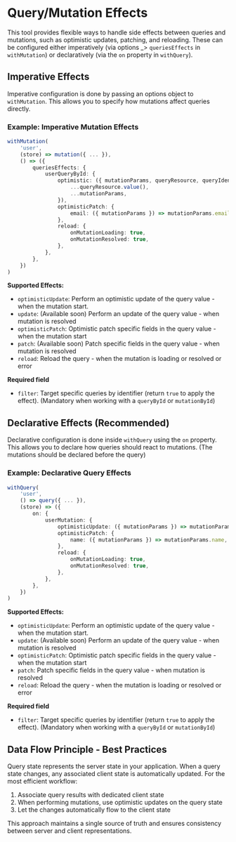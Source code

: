 # Query/Mutation Effects

This tool provides flexible ways to handle side effects between queries and mutations, such as optimistic updates, patching, and reloading. These can be configured either imperatively (via options \_> `queriesEffects` in `withMutation`) or declaratively (via the `on` property in `withQuery`).

## Imperative Effects

Imperative configuration is done by passing an options object to `withMutation`. This allows you to specify how mutations affect queries directly.

### Example: Imperative Mutation Effects

```typescript
withMutation(
	'user',
	(store) => mutation({ ... }),
	() => ({
		queriesEffects: {
			userQueryById: {
				optimistic: ({ mutationParams, queryResource, queryIdentifier }) => ({
					...queryResource.value(),
					...mutationParams,
				}),
				optimisticPatch: {
					email: ({ mutationParams }) => mutationParams.email,
				},
				reload: {
					onMutationLoading: true,
					onMutationResolved: true,
				},
			},
		},
	})
)
```

**Supported Effects:**

- `optimisticUpdate`: Perform an optimistic update of the query value - when the mutation start.
- `update`: (Available soon) Perform an update of the query value - when mutation is resolved
- `optimisticPatch`: Optimistic patch specific fields in the query value - when the mutation start
- `patch`: (Available soon) Patch specific fields in the query value - when mutation is resolved
- `reload`: Reload the query - when the mutation is loading or resolved or error

**Required field**

- `filter`: Target specific queries by identifier (return `true` to apply the effect). (Mandatory when working with a `queryById` or `mutationById`)

## Declarative Effects (Recommended)

Declarative configuration is done inside `withQuery` using the `on` property. This allows you to declare how queries should react to mutations. (The mutations should be declared before the query)

### Example: Declarative Query Effects

```typescript
withQuery(
	'user',
	() => query({ ... }),
	(store) => ({
		on: {
			userMutation: {
				optimisticUpdate: ({ mutationParams }) => mutationParams,
				optimisticPatch: {
					name: ({ mutationParams }) => mutationParams.name,
				},
				reload: {
					onMutationLoading: true,
					onMutationResolved: true,
				},
			},
		},
	})
)
```

**Supported Effects:**

- `optimisticUpdate`: Perform an optimistic update of the query value - when the mutation start.
- `update`: (Available soon) Perform an update of the query value - when mutation is resolved
- `optimisticPatch`: Optimistic patch specific fields in the query value - when the mutation start
- `patch`: Patch specific fields in the query value - when mutation is resolved
- `reload`: Reload the query - when the mutation is loading or resolved or error

**Required field**

- `filter`: Target specific queries by identifier (return `true` to apply the effect). (Mandatory when working with a `queryById` or `mutationById`)

## Data Flow Principle - Best Practices

Query state represents the server state in your application. When a query state changes, any associated client state is automatically updated. For the most efficient workflow:

1. Associate query results with dedicated client state
2. When performing mutations, use optimistic updates on the query state
3. Let the changes automatically flow to the client state

This approach maintains a single source of truth and ensures consistency between server and client representations.
